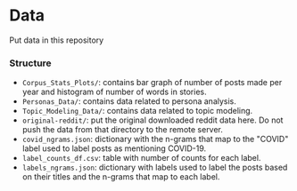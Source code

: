 # Data

Put data in this repository

### Structure

- `Corpus_Stats_Plots/`: contains bar graph of number of posts made per year and histogram of number of words in stories.
- `Personas_Data/`: contains data related to persona analysis.
- `Topic_Modeling_Data/`: contains data related to topic modeling.
- `original-reddit/`: put the original downloaded reddit data here. Do not push the data from that directory to the remote server.
- `covid_ngrams.json`: dictionary with the n-grams that map to the "COVID" label used to label posts as mentioning COVID-19.
- `label_counts_df.csv`: table with number of counts for each label.
- `labels_ngrams.json`: dictionary with labels used to label the posts based on their titles and the n-grams that map to each label.
